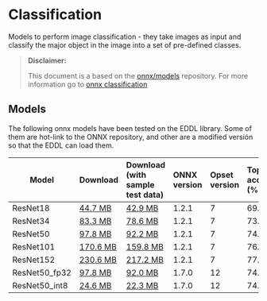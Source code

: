 # Classification

Models to perform image classification - they take images as input and classify the major object in the image into a set of pre-defined classes.

> **Disclaimer:**
> 
> This document is a based on the [onnx/models](https://github.com/onnx/models/) repository. 
> For more information go to [onnx classification](https://github.com/onnx/models/tree/master/vision/classification)


## Models

The following onnx models have been tested on the EDDL library. Some of them are hot-link to the ONNX repository, and other are a modified versión so that the EDDL can load them.

|Model        |Download  |Download (with sample test data)| ONNX version |Opset version|Top-1 accuracy (%)|Top-5 accuracy (%)|
|-------------|:--------------|:--------------|:--------------|:--------------|:--------------|:--------------|
|ResNet18|    [44.7 MB](models/resnet18-v1-7.onnx)    |[42.9 MB](models/resnet18-v1-7.tar.gz)    |  1.2.1  |7| 69.93         |    89.29|
|ResNet34|    [83.3 MB](models/resnet34-v1-7.onnx)    | [78.6 MB](models/resnet34-v1-7.tar.gz)    |  1.2.1   |7|73.73         |     91.40           |
|ResNet50|    [97.8 MB](models/resnet50-v1-7.onnx)    |[92.2 MB](models/resnet50-v1-7.tar.gz)    |1.2.1    |7|74.93         |     92.38           |
|ResNet101|    [170.6 MB](models/resnet101-v1-7.onnx)   | [159.8 MB](models/resnet101-v1-7.tar.gz)    |  1.2.1  |7  | 76.48         |     93.20         |
|ResNet152|    [230.6 MB](models/resnet152-v1-7.onnx)    |[217.2 MB](models/resnet152-v1-7.tar.gz)    | 1.2.1  |7 |77.11         |     93.61         |
|ResNet50_fp32| [97.8 MB](models/resnet50-v1-12.onnx) |[92.0 MB](models/resnet50-v1-12.tar.gz)   |1.7.0 |12 |74.97 |92.33 |
|ResNet50_int8| [24.6 MB](models/resnet50-v1-12-int8.onnx) |[22.3 MB](models/resnet50-v1-12-int8.tar.gz) |1.7.0 |12 |74.77 |92.32 |

